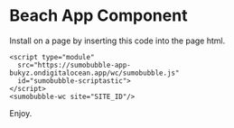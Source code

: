 # Beach App Component

Install on a page by inserting this code into the page html.

```
<script type="module" 
  src="https://sumobubble-app-bukyz.ondigitalocean.app/wc/sumobubble.js" 
  id="sumobubble-scriptastic">
</script>
<sumobubble-wc site="SITE_ID"/>
```

Enjoy.
